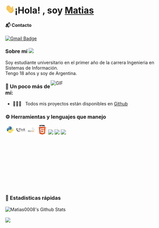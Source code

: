 <h1> <img src="https://raw.githubusercontent.com/ABSphreak/ABSphreak/master/gifs/Hi.gif" width="30px">¡Hola! , soy <a href="https://github.com/Matias0008">Matias</a> </h1>
</h1>

#### 📬 Contacto
[![Gmail Badge](https://img.shields.io/badge/-Gmail-d14836?style=flat-square&logo=Gmail&logoColor=white&link=mailto:delmaty.03@gmail.com)](mailto:matiasdelgado159@gmail.com)

### Sobre mí <img src="https://media.giphy.com/media/VgCDAzcKvsR6OM0uWg/giphy.gif" width="50"> 
Soy estudiante universitario en el primer año de la carrera Ingenieria en Sistemas de Información.<br>Tengo 18 años y soy de Argentina.




<img align="right" alt="GIF" src="https://raw.githubusercontent.com/rahul-jha98/rahul-jha98/main/techstack.gif" width="360px"/>
  
### 🧐 Un poco más de mí:

- 👨🏻‍💻 &nbsp; Todos mis proyectos están disponibles en [Github](https://github.com/Matias0008?tab=repositories)


  
### ⚙️ Herramientas y lenguajes que manejo
<code><img height="30" src="https://raw.githubusercontent.com/github/explore/80688e429a7d4ef2fca1e82350fe8e3517d3494d/topics/python/python.png"></code>
<code><img height="30" src="https://raw.githubusercontent.com/github/explore/80688e429a7d4ef2fca1e82350fe8e3517d3494d/topics/flask/flask.png"></code>
<code><img height="30" src="https://raw.githubusercontent.com/github/explore/80688e429a7d4ef2fca1e82350fe8e3517d3494d/topics/mysql/mysql.png"></code>
<code><img height="30" src="https://raw.githubusercontent.com/github/explore/80688e429a7d4ef2fca1e82350fe8e3517d3494d/topics/html/html.png"></code>
<code><img height="30" src="https://avatars1.githubusercontent.com/u/1517864?s=200&v=4"></code>
<code><img height="30" src="https://avatars1.githubusercontent.com/u/2918581?s=200&v=4"></code>
<code><img height="30" src="https://avatars3.githubusercontent.com/u/18133?s=200&v=4"></code>

</details>


<br>
<br>
<br>
<br>
<br>
<br>
<br>


<p align="center">


<br>
  
### 🚀 Estadisticas rápidas
<img align="center" src="https://github-readme-stats.vercel.app/api?username=Matias0008&show_icons=true&line_height=21&theme=react" alt="Matias0008's Github Stats" />
 <p></p>
<img align="center" src="https://github-readme-stats.vercel.app/api/top-langs/?username=Matias0008&theme=react&line_height=27&layout=compact" />

</p>



